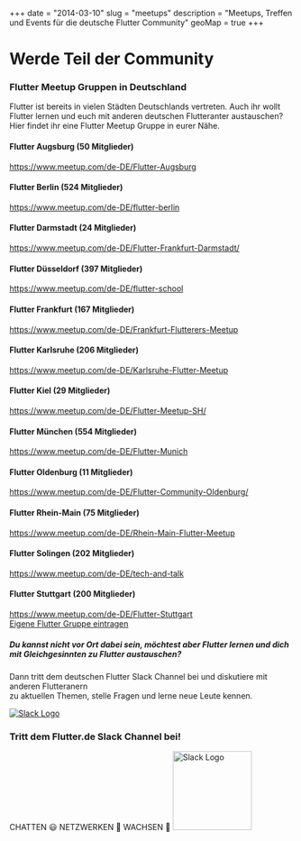 +++
date = "2014-03-10"
slug = "meetups"
description = "Meetups, Treffen und Events für die deutsche Flutter Community"
geoMap = true
+++

<script>
    var mymap = L.map('meetupmap').setView([51.355, 9.086], 6);
    L.tileLayer('https://api.tiles.mapbox.com/v4/{id}/{z}/{x}/{y}.png?access_token={accessToken}', {
        attribution: 'Map data &copy; <a href="https://www.openstreetmap.org/">OpenStreetMap</a> contributors, <a href="https://creativecommons.org/licenses/by-sa/2.0/">CC-BY-SA</a>, Imagery © <a href="https://www.mapbox.com/">Mapbox</a>',
        maxZoom: 18,
        id: 'mapbox.light',
        accessToken: 'pk.eyJ1IjoiY29vZG9vIiwiYSI6ImNqeWU0M3pkejB5czMzbXA4NHAzc2JiMTgifQ.lA4DZo3KzPhVDucEqu-NxA'
    }).addTo(mymap);
    var augsburg = L.marker([48.3584, 10.8614]).bindPopup("<a href='https://www.meetup.com/de-DE/Flutter-Augsburg' target='_blank' rel='noopener'><b>Flutter Augsburg</b><br></a>").addTo(mymap);
    var berlin = L.marker([52.5173, 13.3889]).bindPopup("<a href='https://www.meetup.com/de-DE/flutter-berlin' target='_blank' rel='noopener'><b>Flutter Berlin</b><br></a>").addTo(mymap);
    var duesseldorf = L.marker([51.2217, 6.7762]).bindPopup("<a href='https://www.meetup.com/de-DE/flutter-school' target='_blank' rel='noopener'><b>Flutter Düsseldorf</b><br></a>").addTo(mymap);
    var frankfurt = L.marker([50.1109, 8.6821]).bindPopup("<a href='https://www.meetup.com/de-DE/Frankfurt-Flutterers-Meetup' target='_blank' rel='noopener'><b>Flutter Frankfurt</b><br></a>").addTo(mymap);
    var hamburg = L.marker([53.5506, 10.0007]).bindPopup("<a href='https://www.meetup.com/de-DE/Flutter-Hamburg' target='_blank' rel='noopener'><b>Flutter Hamburg</b><br></a>").addTo(mymap);
    var karlsruhe = L.marker([49.0068, 8.4034]).bindPopup("<a href='https://www.meetup.com/de-DE/Karlsruhe-Flutter-Meetup' target='_blank' rel='noopener'><b>Flutter Karlsruhe</b><br></a>").addTo(mymap);
    var muenchen = L.marker([48.13710, 11.57538]).bindPopup("<a href='https://www.meetup.com/de-DE/Flutter-Munich' target='_blank' rel='noopener'><b>Flutter München</b><br></a>").addTo(mymap);
    var mainz = L.marker([50.0015, 8.2763]).bindPopup("<a href='https://www.meetup.com/de-DE/Rhein-Main-Flutter-Meetup' target='_blank' rel='noopener'><b>Flutter Rhein-Main/Mainz</b><br></a>").addTo(mymap);
    var solingen = L.marker([51.17125, 7.08390]).bindPopup("<a href='https://www.meetup.com/de-DE/tech-and-talk' target='_blank' rel='noopener'><b>Flutter Solingen</b><br></a>").addTo(mymap);
    var stuttgart = L.marker([48.7787, 9.1800]).bindPopup("<a href='https://www.meetup.com/de-DE/Flutter-Stuttgart' target='_blank' rel='noopener'><b>Flutter Stuttgart</b><br></a>").addTo(mymap);
    var geojsonFeature = { "type": "FeatureCollection", "features": [{ "type": "Feature", "properties": { "scalerank": 1, "featurecla": "Admin-0 country", "labelrank": 2, "sovereignt": "Germany", "sov_a3": "DEU", "adm0_dif": 0, "level": 2, "type": "Sovereign country", "admin": "Germany", "adm0_a3": "DEU", "geou_dif": 0, "geounit": "Germany", "gu_a3": "DEU", "su_dif": 0, "subunit": "Germany", "su_a3": "DEU", "brk_diff": 0, "name": "Germany", "name_long": "Germany", "brk_a3": "DEU", "brk_name": "Germany", "brk_group": null, "abbrev": "Ger.", "postal": "D", "formal_en": "Federal Republic of Germany", "formal_fr": null, "note_adm0": null, "note_brk": null, "name_sort": "Germany", "name_alt": null, "mapcolor7": 2, "mapcolor8": 5, "mapcolor9": 5, "mapcolor13": 1, "pop_est": 82329758, "gdp_md_est": 2918000, "pop_year": -99, "lastcensus": 2011, "gdp_year": -99, "economy": "1. Developed region: G7", "income_grp": "1. High income: OECD", "wikipedia": -99, "fips_10": null, "iso_a2": "DE", "iso_a3": "DEU", "iso_n3": "276", "un_a3": "276", "wb_a2": "DE", "wb_a3": "DEU", "woe_id": -99, "adm0_a3_is": "DEU", "adm0_a3_us": "DEU", "adm0_a3_un": -99, "adm0_a3_wb": -99, "continent": "Europe", "region_un": "Europe", "subregion": "Western Europe", "region_wb": "Europe & Central Asia", "name_len": 7, "long_len": 7, "abbrev_len": 4, "tiny": -99, "homepart": 1, "filename": "DEU.geojson" }, "geometry": { "type": "MultiPolygon", "coordinates": [[[[14.1982421875, 53.919042968750034], [14.213671875000045, 53.870751953124966], [14.172167968750017, 53.874365234375006], [14.04833984375, 53.86308593750002], [13.92578125, 53.879052734374966], [13.902148437500074, 53.93896484375], [13.921679687500045, 53.996630859375045], [13.872460937500051, 54.03627929687502], [13.827148437499972, 54.059570312499964], [13.820410156250034, 54.09282226562502], [13.827734375, 54.12724609374999], [14.038867187500045, 54.03457031250005], [14.211425781250028, 53.95034179687502], [14.1982421875, 53.919042968750034]]], [[[11.282812500000063, 54.41796875], [11.129296875000051, 54.41601562500003], [11.070703125000023, 54.45600585937501], [11.01171875, 54.46616210937503], [11.043457031250057, 54.51547851562503], [11.0849609375, 54.533398437499955], [11.233593750000068, 54.50126953124999], [11.2802734375, 54.438378906249966], [11.282812500000063, 54.41796875]]], [[[13.709179687500011, 54.382714843749994], [13.734179687500044, 54.31542968749997], [13.707324218750074, 54.281152343749994], [13.594921875000011, 54.33818359374999], [13.48203125, 54.33740234375], [13.414550781250028, 54.24956054687496], [13.364355468750034, 54.245849609375], [13.190039062500034, 54.32563476562501], [13.162109375000028, 54.36455078125001], [13.156347656250006, 54.396923828124955], [13.18125, 54.508984374999955], [13.176660156250051, 54.544238281250045], [13.231445312500028, 54.582763671875], [13.239941406250068, 54.63842773437506], [13.336816406249994, 54.697119140625], [13.422753906250021, 54.699316406250006], [13.45009765625008, 54.649609375], [13.491210937500028, 54.615380859374966], [13.636035156250044, 54.57700195312506], [13.65761718750008, 54.55957031249997], [13.670703125000074, 54.53544921875001], [13.603320312500045, 54.488183593749994], [13.58046875000008, 54.463964843750034], [13.601855468749989, 54.425146484375034], [13.709179687500011, 54.382714843749994]]], [[[8.587890625000028, 54.71269531249999], [8.548925781250063, 54.688183593749976], [8.453808593750068, 54.69106445312502], [8.400390625, 54.714111328125], [8.417675781250068, 54.73867187500005], [8.46816406250005, 54.757421875000034], [8.50996093750004, 54.76030273437502], [8.573437500000011, 54.748730468749955], [8.587890625000028, 54.71269531249999]]], [[[9.254980468750034, 54.808007812500044], [9.341992187499983, 54.806298828124966], [9.49873046875004, 54.84042968749998], [9.615820312500004, 54.85541992187501], [9.661230468750006, 54.834375], [9.725, 54.82553710937497], [9.739746093750028, 54.82553710937497], [9.745898437500045, 54.80717773437495], [9.892285156250011, 54.780615234375055], [9.953808593750011, 54.73828125000005], [10.022167968750011, 54.673925781250006], [10.028808593750028, 54.58129882812506], [9.941308593750051, 54.51464843750006], [9.86865234375, 54.47246093749999], [10.143457031250021, 54.488427734375044], [10.17080078125008, 54.45019531249997], [10.212402343750028, 54.408935546875], [10.360449218750006, 54.43833007812506], [10.731542968750006, 54.316259765625055], [10.95595703125008, 54.375683593749976], [11.013378906250066, 54.379150390624964], [11.064355468750051, 54.28051757812506], [11.008593750000074, 54.18115234374997], [10.810742187500068, 54.075146484374955], [10.854589843750034, 54.00981445312495], [10.917773437500045, 53.99531250000004], [11.104296875000017, 54.00917968750002], [11.39960937500004, 53.94462890625001], [11.461132812500068, 53.964746093750016], [11.700585937500078, 54.11352539062506], [11.796289062500051, 54.14545898437498], [12.111328125, 54.168310546875006], [12.16865234375004, 54.22587890625002], [12.296289062500023, 54.283789062500006], [12.378515625, 54.347021484375006], [12.575390625000038, 54.4673828125], [12.779101562500074, 54.44570312500005], [12.898046875000063, 54.42265625], [13.028613281250017, 54.411035156249994], [13.147460937500057, 54.28271484375005], [13.448046875000017, 54.14086914062503], [13.72421875000006, 54.15322265624996], [13.822265625000057, 54.019042968749964], [13.865527343750074, 53.85336914062498], [13.950390625000038, 53.801367187500034], [14.025, 53.76743164062506], [14.25, 53.73188476562501], [14.258886718750006, 53.729638671874994], [14.266113281250057, 53.707128906250034], [14.279882812500032, 53.62475585937502], [14.29873046875005, 53.55644531249999], [14.41455078125, 53.28349609374996], [14.412304687500011, 53.216748046874955], [14.410937500000076, 53.19902343749999], [14.36855468750005, 53.105566406250034], [14.293164062500068, 53.026757812499966], [14.193652343750045, 52.982324218749994], [14.138867187500066, 52.93286132812503], [14.128613281250011, 52.87822265625002], [14.253710937500015, 52.78251953124996], [14.514062500000021, 52.64560546875003], [14.619433593750015, 52.52851562499998], [14.569726562499994, 52.431103515624955], [14.554589843750021, 52.35966796874996], [14.573925781250066, 52.31416015625001], [14.615625, 52.277636718750045], [14.679882812500068, 52.25], [14.705371093750015, 52.207470703124955], [14.692382812500027, 52.150048828124994], [14.704589843750027, 52.110205078125034], [14.752539062500032, 52.08183593750002], [14.748144531250034, 52.07080078124999], [14.724804687500068, 52.030859375000034], [14.69296875000006, 51.95800781250003], [14.674902343750034, 51.90483398437502], [14.601660156250034, 51.832373046875006], [14.623925781250023, 51.77080078124999], [14.681347656250013, 51.69819335937503], [14.72490234374999, 51.661718750000055], [14.73867187500005, 51.62714843750004], [14.7109375, 51.544921874999964], [14.724707031250063, 51.523876953124955], [14.905957031250042, 51.463330078124955], [14.935546875000027, 51.435351562500045], [14.953125, 51.37714843749998], [15.016601562499998, 51.25273437499995], [14.963867187499998, 51.09511718749999], [14.917480468750057, 51.008740234374976], [14.814257812499987, 50.871630859375045], [14.809375, 50.858984375000034], [14.797460937500032, 50.84233398437502], [14.76650390625005, 50.81831054687501], [14.72333984375004, 50.81469726562497], [14.658203125, 50.832617187500006], [14.613574218750044, 50.855566406250055], [14.623828125000015, 50.91474609375004], [14.595214843750057, 50.91860351562502], [14.559667968750006, 50.954931640625034], [14.545703124999989, 50.99394531249998], [14.50732421875, 51.009863281250034], [14.367285156250063, 51.02626953125002], [14.319726562500051, 51.03779296874995], [14.283203125, 51.029492187499955], [14.255859375, 51.00185546875002], [14.273339843750023, 50.97690429687498], [14.299414062500006, 50.95258789062501], [14.377050781250006, 50.91406249999997], [14.369042968750081, 50.89873046874996], [14.201757812500004, 50.86123046875005], [14.096484375000045, 50.82275390625003], [13.998437500000051, 50.80112304687506], [13.898535156250034, 50.76127929687502], [13.701367187500011, 50.716503906249955], [13.556738281250034, 50.70463867187504], [13.52656250000004, 50.692822265625004], [13.472558593750051, 50.61694335937503], [13.436132812499975, 50.60107421874997], [13.401171875000074, 50.60932617187498], [13.374609375000063, 50.621728515625016], [13.341015625000068, 50.611425781250055], [13.306054687500051, 50.58632812499999], [13.269531250000057, 50.57641601562503], [13.237695312500051, 50.576757812500006], [13.18115234375, 50.510498046875], [13.016406250000017, 50.490380859374994], [12.997070312499972, 50.45605468750003], [12.966796875000028, 50.41621093749998], [12.942675781249989, 50.40644531250004], [12.868261718750034, 50.422216796875055], [12.765429687500045, 50.43095703124996], [12.706445312500021, 50.409130859374955], [12.635546875000045, 50.39707031249998], [12.549023437500011, 50.393408203125034], [12.452636718749998, 50.349804687499955], [12.358593750000011, 50.27324218749999], [12.3056640625, 50.205712890624994], [12.27734375, 50.18144531250002], [12.231152343749983, 50.24487304687497], [12.174804687500057, 50.28837890624995], [12.134863281250006, 50.31093750000002], [12.099218750000034, 50.31098632812504], [12.089843749999972, 50.30175781250003], [12.089746093750051, 50.26855468749999], [12.12783203125008, 50.21342773437496], [12.175, 50.17583007812504], [12.182519531250021, 50.148046875000055], [12.207812500000045, 50.09750976562497], [12.276464843749977, 50.042333984375006], [12.38417968750008, 49.99858398437498], [12.457617187500034, 49.95551757812501], [12.512011718750015, 49.89580078125002], [12.5125, 49.87744140624999], [12.497558593749998, 49.85307617187502], [12.471875, 49.83007812500002], [12.450195312500028, 49.80014648437506], [12.390527343750051, 49.73964843749999], [12.408203125, 49.71318359375002], [12.45703125, 49.679785156250055], [12.500292968750015, 49.63969726562496], [12.555761718750034, 49.574853515624994], [12.632031250000038, 49.46123046875002], [12.68115234375, 49.41450195312501], [12.747851562500017, 49.36621093750003], [12.813378906250051, 49.32934570312497], [12.91669921875004, 49.33046875000002], [13.023730468750074, 49.260107421875006], [13.14052734375008, 49.15834960937505], [13.227832031250017, 49.11166992187503], [13.288769531250066, 49.09746093749999], [13.339062500000011, 49.06079101562497], [13.383691406250051, 49.00810546874999], [13.401171875000074, 48.97758789062499], [13.440722656250045, 48.95556640625002], [13.547656250000074, 48.95966796874998], [13.68496093750005, 48.87670898437506], [13.769921875000051, 48.81596679687501], [13.814746093750017, 48.76694335937498], [13.802929687500011, 48.74750976562501], [13.797460937500063, 48.686425781249994], [13.79882812499997, 48.62167968750006], [13.785351562499983, 48.58745117187502], [13.723925781249989, 48.542382812499966], [13.692187500000017, 48.53276367187496], [13.675195312500021, 48.523046875000034], [13.486621093750074, 48.58183593750002], [13.471679687500028, 48.57182617187501], [13.459863281250023, 48.564550781250034], [13.409375, 48.394140625000055], [13.374609375000063, 48.361376953125045], [13.322851562500004, 48.33125], [13.215234375000023, 48.301904296874994], [13.140429687500045, 48.289941406249966], [13.082128906249975, 48.27509765624995], [12.897460937500028, 48.20371093749997], [12.814257812500045, 48.160839843749955], [12.760351562500063, 48.10698242187499], [12.760058593750015, 48.07597656249999], [12.849902343750015, 47.98481445312498], [12.95351562500008, 47.890625], [12.954199218750032, 47.807763671874966], [12.908300781250006, 47.745800781249955], [12.897656250000068, 47.721875], [12.928125, 47.71284179687498], [12.98554687500004, 47.70942382812501], [13.033593750000051, 47.69873046875006], [13.05410156250005, 47.65512695312503], [13.047949218750034, 47.57915039062502], [13.031542968750074, 47.50800781250001], [13.01435546875004, 47.478076171875045], [12.968066406250017, 47.475683593750006], [12.878906250000057, 47.50644531250003], [12.809375, 47.542187499999955], [12.782812500000034, 47.56416015624998], [12.781152343750051, 47.590429687500006], [12.796191406249989, 47.60703125], [12.771386718750023, 47.63940429687503], [12.685839843750074, 47.66933593750002], [12.594238281249972, 47.65629882812502], [12.52656250000004, 47.636132812499994], [12.482910156250028, 47.637304687500055], [12.435742187500011, 47.66611328124998], [12.36318359375008, 47.68818359375004], [12.268359375000017, 47.70273437499998], [12.209277343750074, 47.71826171875003], [12.196875, 47.709082031250034], [12.203808593750011, 47.64672851562503], [12.185644531250063, 47.61953125], [11.716796875, 47.58349609375003], [11.57392578125004, 47.54975585937498], [11.469921875000066, 47.50610351562497], [11.392968750000023, 47.487158203125034], [11.374121093750006, 47.46025390624996], [11.297949218750032, 47.424902343750034], [11.2119140625, 47.41362304687496], [11.191210937500045, 47.42519531250002], [11.136035156249989, 47.408886718749976], [11.041992187500028, 47.39311523437496], [10.98085937499999, 47.398144531250004], [10.952148437500028, 47.42670898437495], [10.893945312500051, 47.470458984375], [10.870605468750028, 47.500781250000045], [10.873046874999972, 47.52021484375001], [10.741601562500023, 47.52412109375001], [10.65869140625, 47.547216796875006], [10.482812500000051, 47.54179687499996], [10.439453125000027, 47.55156249999999], [10.43037109375004, 47.54106445312498], [10.403906250000063, 47.41699218750003], [10.369140625, 47.366064453125034], [10.312792968750074, 47.313427734374976], [10.240625, 47.284130859374955], [10.18300781250008, 47.27880859375002], [10.185742187500011, 47.317187500000045], [10.200292968750063, 47.36342773437505], [10.158789062500034, 47.37426757812502], [10.096484375000045, 47.379589843749955], [10.066308593750023, 47.39335937500002], [10.074218750000028, 47.42851562499999], [10.059863281250045, 47.44907226562498], [10.034082031250023, 47.47358398437501], [9.971582031249994, 47.50532226562498], [9.839160156250017, 47.55229492187496], [9.748925781250021, 47.575537109375006], [9.715136718750074, 47.55078125000002], [9.650585937500068, 47.52587890625], [9.548925781250063, 47.53403320312498], [9.524023437500032, 47.52421875000002], [9.35, 47.59892578124996], [9.182812500000068, 47.67070312500002], [9.127539062500006, 47.67070312500002], [8.881152343750074, 47.65639648437505], [8.874023437500057, 47.66269531249998], [8.831152343750006, 47.70361328124997], [8.793066406250063, 47.71655273437503], [8.770117187500004, 47.70991210937501], [8.75478515625008, 47.69804687499999], [8.728320312500017, 47.700048828125055], [8.617871093749983, 47.76611328125], [8.572656250000023, 47.775634765625], [8.509863281250006, 47.76689453124998], [8.435742187500011, 47.73134765625002], [8.403417968750004, 47.687792968750045], [8.413281250000068, 47.66269531249998], [8.451757812500006, 47.65180664062498], [8.55234375000006, 47.65913085937498], [8.56708984375004, 47.65190429687502], [8.57050781250004, 47.63779296874998], [8.55947265625008, 47.62402343750003], [8.477636718750034, 47.61269531250002], [8.454003906249993, 47.59619140625003], [8.430078125000023, 47.592138671875006], [8.414746093750011, 47.58959960937503], [8.327832031250068, 47.60693359375], [8.198242187500028, 47.60693359375], [8.09375, 47.57617187500002], [7.927050781250045, 47.56386718750002], [7.698046875000017, 47.56987304687499], [7.615625, 47.59272460937504], [7.565429687500001, 47.606542968750006], [7.529394531250034, 47.67387695312496], [7.538574218750028, 47.77363281250004], [7.593261718750056, 47.90566406250002], [7.608496093750063, 48.002587890625044], [7.584179687499983, 48.064306640625006], [7.616601562500023, 48.15678710937502], [7.705664062500063, 48.280029296875], [7.765136718749999, 48.410009765625], [7.794824218749994, 48.54682617187498], [7.837988281250006, 48.636035156250045], [7.92275390625005, 48.69853515624999], [8.124023437500028, 48.87329101562497], [8.140332031250038, 48.88642578124998], [8.134863281250006, 48.97358398437498], [8.080664062500063, 48.98588867187499], [8.001269531250045, 49.01093750000003], [7.799218750000023, 49.04189453125005], [7.610937500000033, 49.061767578125], [7.525488281250033, 49.086376953124955], [7.450585937500051, 49.15219726562503], [7.404199218749994, 49.15307617187503], [7.313378906250079, 49.12954101562505], [7.19990234375004, 49.113623046875], [7.117382812500011, 49.12753906249997], [7.065722656250074, 49.12485351562498], [7.03671875, 49.112695312499994], [7.022167968750068, 49.123437500000044], [7.001464843750028, 49.17988281249998], [6.958300781250017, 49.19462890624999], [6.891210937500034, 49.20751953125003], [6.84951171875008, 49.20195312499996], [6.820703125000051, 49.173925781250034], [6.77626953125008, 49.154150390625], [6.735449218750006, 49.16059570312498], [6.607617187499983, 49.290869140625034], [6.574707031250028, 49.31967773437506], [6.566308593750023, 49.34619140625003], [6.534277343750063, 49.394677734374966], [6.458105468750006, 49.44287109375002], [6.38222656250008, 49.45815429687502], [6.344335937500005, 49.45273437499997], [6.348437500000045, 49.51269531250003], [6.37832031250008, 49.59960937499997], [6.40673828125, 49.64497070312498], [6.444628906250017, 49.682031249999966], [6.484765625000023, 49.70781249999999], [6.49375, 49.75439453124997], [6.4873046875, 49.79848632812499], [6.440917968750057, 49.80532226562505], [6.32460937500008, 49.83789062500003], [6.256054687500039, 49.87216796874998], [6.204882812500017, 49.915136718750034], [6.138183593749999, 49.97431640625001], [6.10976562500008, 50.034375], [6.108300781250051, 50.09423828125003], [6.116503906250045, 50.120996093749966], [6.12128906250004, 50.13935546874998], [6.175097656250074, 50.23266601562497], [6.36445312500001, 50.31616210937503], [6.343652343750051, 50.400244140625006], [6.340917968750006, 50.451757812500034], [6.294921875000057, 50.485498046874966], [6.20302734375008, 50.499121093750006], [6.1787109375, 50.52250976562496], [6.168457031250057, 50.54536132812501], [6.235937500000033, 50.59667968749997], [6.154492187500039, 50.63725585937499], [6.119433593750016, 50.67924804687502], [6.005957031249977, 50.73222656249996], [5.993945312500017, 50.75043945312503], [6.048437500000034, 50.904882812500055], [6.0068359375, 50.94995117187499], [5.955078125, 50.97294921874999], [5.894726562500068, 50.98422851562506], [5.867187500000057, 51.00566406249999], [5.857519531250034, 51.030126953125006], [5.86835937500001, 51.0453125], [5.939257812500074, 51.04082031250004], [5.961035156250063, 51.05668945312498], [6.129980468750034, 51.14741210937501], [6.136914062500011, 51.16484374999998], [6.113378906250034, 51.174707031249966], [6.082421875000023, 51.17998046874996], [6.074804687500063, 51.19902343750004], [6.075878906250011, 51.22412109374999], [6.166210937500039, 51.35483398437498], [6.192871093750057, 51.41059570312498], [6.198828125000034, 51.45], [6.193261718750051, 51.48891601562502], [6.1416015625, 51.55009765624996], [6.091113281250016, 51.59892578124996], [6.08935546875, 51.63779296874998], [6.052734375, 51.65825195312499], [5.948535156250017, 51.762402343749955], [5.948730468750057, 51.802685546875004], [6.007617187500045, 51.83398437499997], [6.089843750000028, 51.853955078124955], [6.1171875, 51.870410156250045], [6.166503906249999, 51.88076171875002], [6.29707031250004, 51.85073242187502], [6.355664062500011, 51.82465820312504], [6.372167968749977, 51.830029296874976], [6.425, 51.85839843749997], [6.517578125000028, 51.853955078124955], [6.741796875000062, 51.91088867187503], [6.775195312500017, 51.93828125000002], [6.800390625, 51.96738281249997], [6.802441406250068, 51.98017578125001], [6.715625, 52.03618164062496], [6.712988281250062, 52.056884765625], [6.724511718749994, 52.080224609374966], [6.749023437500028, 52.09868164062499], [6.800390625, 52.111230468749966], [6.855078125000034, 52.13579101562502], [6.977246093750068, 52.20551757812501], [7.019628906250006, 52.26601562499999], [7.032617187500079, 52.33149414062501], [7.035156250000057, 52.38022460937498], [7.001855468750022, 52.41899414062495], [6.96816406250008, 52.44409179687502], [6.92207031250001, 52.440283203125034], [6.832519531249971, 52.442285156250016], [6.748828125000074, 52.464013671874994], [6.702929687500045, 52.49921874999998], [6.69160156250004, 52.530175781249966], [6.712402343750028, 52.549658203125034], [6.71875, 52.573583984375034], [6.705371093750016, 52.59765625000006], [6.710742187500045, 52.617871093749976], [6.74843750000008, 52.63408203125002], [7.013183593750028, 52.63354492187497], [7.033007812500045, 52.65136718749997], [7.050878906250063, 52.74477539062499], [7.117089843750051, 52.88701171875002], [7.179492187500045, 52.966210937499994], [7.189941406250057, 52.99951171875003], [7.188964843750028, 53.187207031249976], [7.197265625000028, 53.28227539062499], [7.152050781250068, 53.32695312500001], [7.053320312500033, 53.375830078125034], [7.074316406250034, 53.477636718750006], [7.107128906250068, 53.556982421875], [7.20644531250005, 53.65454101562497], [7.285253906250034, 53.681347656250004], [7.629199218750017, 53.69726562499997], [8.00927734375, 53.69072265624998], [8.167089843750004, 53.543408203124976], [8.108496093750063, 53.46767578125002], [8.200781250000034, 53.43242187500002], [8.245214843750006, 53.44531249999997], [8.279003906250068, 53.51118164062498], [8.301562500000044, 53.58413085937502], [8.333886718750051, 53.606201171875], [8.45136718750001, 53.55170898437498], [8.492675781249972, 53.514355468750004], [8.495214843750063, 53.39423828124998], [8.53847656250008, 53.55688476562497], [8.50625, 53.670751953125], [8.528417968750063, 53.781103515625006], [8.57558593750008, 53.838476562500055], [8.618945312500045, 53.875], [8.897753906250074, 53.83569335937503], [9.20556640625, 53.85595703124997], [9.321972656250011, 53.81347656250003], [9.585351562500021, 53.600488281249966], [9.673144531250045, 53.565625], [9.783984375000074, 53.554638671874955], [9.63125, 53.600195312500006], [9.31201171875, 53.859130859375], [9.216406249999977, 53.89121093750006], [9.069628906250017, 53.90092773437499], [8.978125, 53.92622070312498], [8.92041015625, 53.96533203125006], [8.903515625000011, 54.00029296874999], [8.906640625000023, 54.26079101562502], [8.8515625, 54.29956054687503], [8.780371093750063, 54.31303710937502], [8.736035156250011, 54.29521484375002], [8.64492187500008, 54.29497070312499], [8.625781250000017, 54.353955078125004], [8.648046875, 54.39765625], [8.831152343750006, 54.42753906249999], [8.951855468750011, 54.46757812499996], [8.957226562500038, 54.538330078125], [8.880957031250034, 54.59394531249995], [8.789648437500006, 54.695947265625044], [8.682324218750068, 54.791845703125034], [8.670312500000023, 54.90341796875003], [8.670703125000017, 54.9033203125], [8.857226562499989, 54.90112304687499], [8.90292968750006, 54.89692382812495], [9.185839843750074, 54.844677734374955], [9.254980468750034, 54.808007812500044]]], [[[8.307714843750034, 54.786962890625034], [8.284667968750057, 54.76708984374997], [8.295703124999989, 54.90830078125006], [8.405175781249994, 55.05874023437496], [8.451464843750017, 55.05537109374998], [8.404101562500045, 55.01474609374997], [8.390429687500017, 54.98627929687504], [8.371191406250006, 54.92939453124998], [8.3798828125, 54.89985351562501], [8.629589843750068, 54.89174804687496], [8.600585937500028, 54.86538085937502], [8.34736328125004, 54.84760742187504], [8.307714843750034, 54.786962890625034]]]] } }] }
    L.geoJSON(geojsonFeature).addTo(mymap);
</script>

<h1>Werde Teil der Community</h1>

<div>
    <h3>Flutter Meetup Gruppen in Deutschland</h3>
    <p>Flutter ist bereits in vielen Städten Deutschlands vertreten. Auch ihr wollt Flutter lernen und euch mit anderen deutschen Flutteranter austauschen? Hier findet ihr eine Flutter Meetup Gruppe in eurer Nähe.</p>
</div>

<div class="row mt-5">
    <!-- Augsburg -->
    <div class="col-12 col-md-6">
        <div class="card bg-light mb-4">
            <div class="card-body">
                <h4 class="card-title mt-0">Flutter Augsburg (50 Mitglieder)</h4>
                <a href="https://www.meetup.com/de-DE/Flutter-Augsburg" target="_blank" rel="noopener" class="card-link">https://www.meetup.com/de-DE/Flutter-Augsburg</a>
            </div>
        </div>
    </div>
    <!-- Berlin -->
    <div class="col-12 col-md-6">
        <div class="card bg-light mb-4">
            <div class="card-body">
                <h4 class="card-title mt-0">Flutter Berlin (524 Mitglieder)</h4>
                <a href="https://www.meetup.com/de-DE/flutter-berlin" target="_blank" rel="noopener" class="card-link">https://www.meetup.com/de-DE/flutter-berlin</a>
            </div>
        </div>
    </div>
     <!-- Darmstadt -->
    <div class="col-12 col-md-6">
        <div class="card bg-light mb-4">
            <div class="card-body">
                <h4 class="card-title mt-0">Flutter Darmstadt (24 Mitglieder)</h4>
                <a href="https://www.meetup.com/de-DE/Flutter-Frankfurt-Darmstadt/" target="_blank" rel="noopener" class="card-link">https://www.meetup.com/de-DE/Flutter-Frankfurt-Darmstadt/</a>
            </div>
        </div>
    </div>
    <!-- Düsseldorf -->
    <div class="col-12 col-md-6">
        <div class="card bg-light mb-4">
            <div class="card-body">
                <h4 class="card-title mt-0">Flutter Düsseldorf (397 Mitglieder)</h4>
                <a href="https://www.meetup.com/de-DE/flutter-school" target="_blank" rel="noopener" class="card-link">https://www.meetup.com/de-DE/flutter-school</a>
            </div>
        </div>
    </div>
    <!-- Frankfurt -->
    <div class="col-12 col-md-6">
        <div class="card bg-light mb-4">
            <div class="card-body">
                <h4 class="card-title mt-0">Flutter Frankfurt (167 Mitglieder)</h4>
                <a href="https://www.meetup.com/de-DE/Frankfurt-Flutterers-Meetup" target="_blank" rel="noopener" class="card-link">https://www.meetup.com/de-DE/Frankfurt-Flutterers-Meetup</a>
            </div>
        </div>
    </div>
    <!-- Karlsruhe -->
    <div class="col-12 col-md-6">
        <div class="card bg-light mb-4">
            <div class="card-body">
                <h4 class="card-title mt-0">Flutter Karlsruhe (206 Mitglieder)</h4>
                <a href="https://www.meetup.com/de-DE/Karlsruhe-Flutter-Meetup" target="_blank" rel="noopener" class="card-link">https://www.meetup.com/de-DE/Karlsruhe-Flutter-Meetup</a>
            </div>
        </div>
    </div>
    <!-- Kiel -->
    <div class="col-12 col-md-6">
        <div class="card bg-light mb-4">
            <div class="card-body">
                <h4 class="card-title mt-0">Flutter Kiel (29 Mitglieder)</h4>
                <a href="https://www.meetup.com/de-DE/Flutter-Meetup-SH/" target="_blank" rel="noopener" class="card-link">https://www.meetup.com/de-DE/Flutter-Meetup-SH/</a>
            </div>
        </div>
    </div>
    <!-- München -->
    <div class="col-12 col-md-6">
        <div class="card bg-light mb-4">
            <div class="card-body">
                <h4 class="card-title mt-0">Flutter München (554 Mitglieder)</h4>
                <a href="https://www.meetup.com/de-DE/Flutter-Munich" target="_blank" rel="noopener" class="card-link">https://www.meetup.com/de-DE/Flutter-Munich</a>
            </div>
        </div>
    </div> <!-- Oldenburg -->
    <div class="col-12 col-md-6">
        <div class="card bg-light mb-4">
            <div class="card-body">
                <h4 class="card-title mt-0">Flutter Oldenburg (11 Mitglieder)</h4>
                <a href="https://www.meetup.com/de-DE/Flutter-Community-Oldenburg/" target="_blank" rel="noopener" class="card-link">https://www.meetup.com/de-DE/Flutter-Community-Oldenburg/</a>
            </div>
        </div>
    </div>
    <!-- Rhein-Main -->
    <div class="col-12 col-md-6">
        <div class="card bg-light mb-4">
            <div class="card-body">
                <h4 class="card-title mt-0">Flutter Rhein-Main (75 Mitglieder)</h4>
                <a href="https://www.meetup.com/de-DE/Rhein-Main-Flutter-Meetup/" target="_blank" rel="noopener" class="card-link">https://www.meetup.com/de-DE/Rhein-Main-Flutter-Meetup</a>
            </div>
        </div>
    </div>
    <!-- Solingen -->
    <div class="col-12 col-md-6">
        <div class="card bg-light mb-4">
            <div class="card-body">
                <h4 class="card-title mt-0">Flutter Solingen (202 Mitglieder)</h4>
                <a href="https://www.meetup.com/de-DE/tech-and-talk/" target="_blank" rel="noopener" class="card-link">https://www.meetup.com/de-DE/tech-and-talk</a>
            </div>
        </div>
    </div>
    <!-- Stuttagrt -->
    <div class="col-12 col-md-6">
        <div class="card bg-light mb-4">
            <div class="card-body">
                <h4 class="card-title mt-0">Flutter Stuttgart (200 Mitglieder)</h4>
                <a href="https://www.meetup.com/de-DE/Flutter-Stuttgart" target="_blank" rel="noopener" class="card-link">https://www.meetup.com/de-DE/Flutter-Stuttgart</a>
            </div>
        </div>
    </div>
</div>
<div class="text-center pt-4">
    <a href="https://forms.gle/FrFC81nwYmW7iscf7" target="_blank" rel="noopener" class="btn btn-primary">Eigene
        Flutter Gruppe eintragen</a>
</div>
<div class="container pb-5">
    <div class="row pt-5 pb-5">
        <div class="col-12 text-center pb-5">
            <h5 class="mb-2">Du kannst nicht vor Ort dabei sein, möchtest aber Flutter lernen und dich mit Gleichgesinnten zu Flutter austauschen?</h5>
            <p class="d-block mb-3">Dann tritt dem deutschen Flutter Slack Channel bei und diskutiere mit anderen Flutteranern<br/> zu aktuellen Themen, stelle Fragen und lerne neue Leute kennen.</p>
            <div class="join-slack p-0">
                <a href="https://join.slack.com/t/flutter-de/shared_invite/enQtNjYyODAzNDQ5MjUxLWNlOGUwNTUwMDA1ZTc2YmFlODhmMGZmMmVhOGJmYWIyYjBhYjY4Yjc5MDQ0MGJiY2ZjYTdhMzdhMDhlMTA4YjI"
        target="_blank" rel="noopener" class="btn btn-link d-block">
                <img src="/images/slack-mark.png" alt="Slack Logo">
                </a>
            </div>
            <h3 class="mt-0" >Tritt dem Flutter.de Slack Channel bei!</h3>
            <span class="join-slack-word">CHATTEN 😃</span>
            <span class="join-slack-word">NETZWERKEN 👋</span>
            <span class="join-slack-word">WACHSEN 🚀</span>
            <a href="https://join.slack.com/t/flutter-de/shared_invite/enQtNjYyODAzNDQ5MjUxLWNlOGUwNTUwMDA1ZTc2YmFlODhmMGZmMmVhOGJmYWIyYjBhYjY4Yjc5MDQ0MGJiY2ZjYTdhMzdhMDhlMTA4YjI"
        target="_blank" rel="noopener" class="btn btn-link d-block pt-4">
                <img src="/images/btn-add-to-slack.png" alt="Slack Logo" style="width:140px;">
            </a>
        </div>
    </div>
</div>